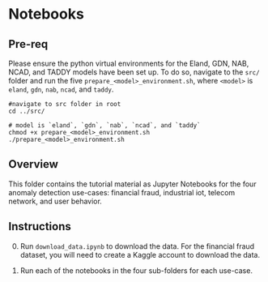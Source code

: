 # Notebooks

## Pre-req

Please ensure the python virtual environments for the Eland, GDN, NAB, NCAD, and TADDY models have been set up. To do so, navigate to the `src/` folder and run the five `prepare_<model>_environment.sh`, where `<model>` is `eland`, `gdn`, `nab`, `ncad`, and `taddy`.

```
#navigate to src folder in root
cd ../src/

# model is `eland`, `gdn`, `nab`, `ncad`, and `taddy`
chmod +x prepare_<model>_environment.sh 
./prepare_<model>_environment.sh 
```

## Overview

This folder contains the tutorial material as Jupyter Notebooks for the four anomaly detection use-cases: financial fraud, industrial iot, telecom network, and user behavior. 

## Instructions

0. Run `download_data.ipynb` to download the data. For the financial fraud dataset, you will need to create a Kaggle account to download the data.

1. Run each of the notebooks in the four sub-folders for each use-case.